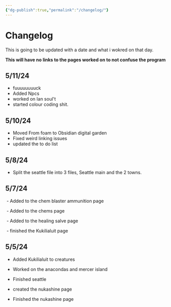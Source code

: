 ```yaml
---
{"dg-publish":true,"permalink":"/changelog/"}
---
```


# Changelog

  

This is going to be updated with a date and what i wokred on that day.

**This will have no links to the pages worked on to not confuse the program**

  
## 5/11/24
- fuuuuuuuuck
- Added Npcs 
- worked on Ian soul't
- started colour coding shit.
## 5/10/24
 - Moved From foam to Obsidian digital garden
 - Fixed weird linking issues
 - updated the to do list
## 5/8/24

- Split the seattle file into 3 files, Seattle main and the 2 towns.

  

## 5/7/24

 - Added to the chem blaster ammunition page

 - Added to the chems page

 - Added to the healing salve page

 - finished the Kukilialuit page

## 5/5/24

- Added Kukilialuit to creatures

- Worked on the anacondas and mercer island

- Finished seattle

- created the nukashine page

- Finished the nukashine page